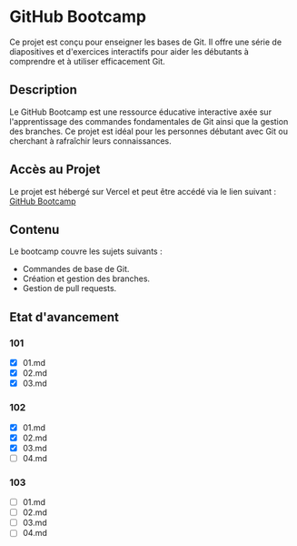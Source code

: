 # GitHub Bootcamp

Ce projet est conçu pour enseigner les bases de Git. Il offre une série de diapositives et d'exercices interactifs pour aider les débutants à comprendre et à utiliser efficacement Git.

## Description

Le GitHub Bootcamp est une ressource éducative interactive axée sur l'apprentissage des commandes fondamentales de Git ainsi que la gestion des branches. Ce projet est idéal pour les personnes débutant avec Git ou cherchant à rafraîchir leurs connaissances.

## Accès au Projet

Le projet est hébergé sur Vercel et peut être accédé via le lien suivant : [GitHub Bootcamp](https://github-bootcamp-4wulzukr4-fabienlpts-projects.vercel.app/?slideIndex=0&stepIndex=0)

## Contenu

Le bootcamp couvre les sujets suivants :

- Commandes de base de Git.
- Création et gestion des branches.
- Gestion de pull requests.

## Etat d'avancement

### 101

- [x] 01.md
- [x] 02.md
- [x] 03.md

### 102

- [x] 01.md
- [x] 02.md
- [x] 03.md
- [ ] 04.md

### 103

- [ ] 01.md
- [ ] 02.md
- [ ] 03.md
- [ ] 04.md
